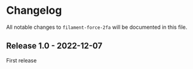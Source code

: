 # Changelog

All notable changes to `filament-force-2fa` will be documented in this file.

## Release 1.0 - 2022-12-07

First release
